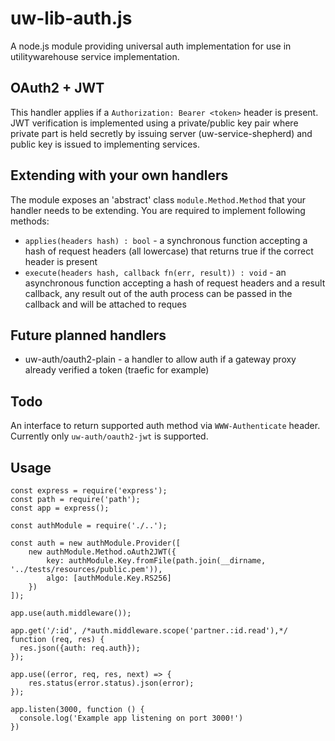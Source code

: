 # uw-lib-auth.js

A node.js module providing universal auth implementation for use in utilitywarehouse service implementation.

## OAuth2 + JWT

This handler applies if a `Authorization: Bearer <token>` header is present. JWT verification is implemented using a private/public key pair where private part is held secretly by issuing server (uw-service-shepherd) and public key is issued to implementing services.

## Extending with your own handlers

The module exposes an 'abstract' class `module.Method.Method` that your handler needs to be extending. You are required to implement following methods:

- `applies(headers hash) : bool` - a synchronous function accepting a hash of request headers (all lowercase) that returns true if the correct header is present
- `execute(headers hash, callback fn(err, result)) : void` - an asynchronous function accepting a hash of request headers and a result callback, any result out of the auth process can be passed in the callback and will be attached to reques

## Future planned handlers

- uw-auth/oauth2-plain - a handler to allow auth if a gateway proxy already verified a token (traefic for example)

## Todo

An interface to return supported auth method via `WWW-Authenticate` header. Currently only `uw-auth/oauth2-jwt` is supported.

## Usage

```node
const express = require('express');
const path = require('path');
const app = express();

const authModule = require('./..');

const auth = new authModule.Provider([
	new authModule.Method.oAuth2JWT({
		key: authModule.Key.fromFile(path.join(__dirname, '../tests/resources/public.pem')),
		algo: [authModule.Key.RS256]
	})
]);

app.use(auth.middleware());

app.get('/:id', /*auth.middleware.scope('partner.:id.read'),*/ function (req, res) {
  res.json({auth: req.auth});
});

app.use((error, req, res, next) => {
	res.status(error.status).json(error);
});

app.listen(3000, function () {
  console.log('Example app listening on port 3000!')
})
```
